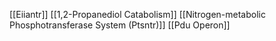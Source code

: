 [[Eiiantr]]
[[1,2-Propanediol Catabolism]]
[[Nitrogen-metabolic Phosphotransferase System (Ptsntr)]]
[[Pdu Operon]]
